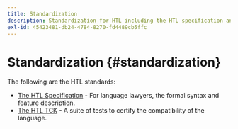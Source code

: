 ```yaml
---
title: Standardization
description: Standardization for HTL including the HTL specification and the HTL TCK.
exl-id: 45423481-db24-4784-8270-fd4489cb5ffc
---
```

# Standardization {#standardization}

The following are the HTL standards: 

* [The HTL Specification](https://github.com/adobe/htl-spec) - For language lawyers, the formal syntax and feature description.
* [The HTL TCK](https://github.com/adobe/htl-tck) - A suite of tests to certify the compatibility of the language.
